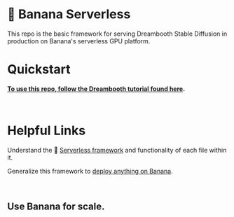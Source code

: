
# 🍌 Banana Serverless

This repo is the basic framework for serving Dreambooth Stable Diffusion in production on Banana's serverless GPU platform.


# Quickstart

**[To use this repo, follow the Dreambooth tutorial found here](https://www.banana.dev/blog/how-to-run-dreambooth-stable-diffusion-on-serverless-gpus).**

<br>

# Helpful Links
Understand the 🍌 [Serverless framework](https://docs.banana.dev/banana-docs/core-concepts/inference-server/serverless-framework) and functionality of each file within it.

Generalize this framework to [deploy anything on Banana](https://docs.banana.dev/banana-docs/resources/how-to-serve-anything-on-banana).


<br>

## Use Banana for scale.
